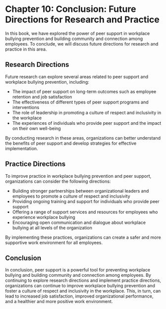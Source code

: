 Chapter 10: Conclusion: Future Directions for Research and Practice
===================================================================

In this book, we have explored the power of peer support in workplace bullying prevention and building community and connection among employees. To conclude, we will discuss future directions for research and practice in this area.

Research Directions
-------------------

Future research can explore several areas related to peer support and workplace bullying prevention, including:

* The impact of peer support on long-term outcomes such as employee retention and job satisfaction
* The effectiveness of different types of peer support programs and interventions
* The role of leadership in promoting a culture of respect and inclusivity in the workplace
* The experiences of individuals who provide peer support and the impact on their own well-being

By conducting research in these areas, organizations can better understand the benefits of peer support and develop strategies for effective implementation.

Practice Directions
-------------------

To improve practice in workplace bullying prevention and peer support, organizations can consider the following directions:

* Building stronger partnerships between organizational leaders and employees to promote a culture of respect and inclusivity
* Providing ongoing training and support for individuals who provide peer support
* Offering a range of support services and resources for employees who experience workplace bullying
* Encouraging open communication and dialogue about workplace bullying at all levels of the organization

By implementing these practices, organizations can create a safer and more supportive work environment for all employees.

Conclusion
----------

In conclusion, peer support is a powerful tool for preventing workplace bullying and building community and connection among employees. By continuing to explore research directions and implement practice directions, organizations can continue to improve workplace bullying prevention and foster a culture of respect and inclusivity in the workplace. This, in turn, can lead to increased job satisfaction, improved organizational performance, and a healthier and more positive work environment.
